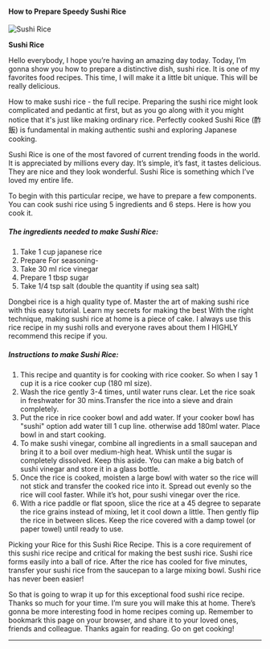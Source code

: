             

#### How to Prepare Speedy Sushi Rice

![Sushi Rice](https://img-global.cpcdn.com/recipes/5fdee8e62a4a5676/751x532cq70/sushi-rice-recipe-main-photo.jpg)

**Sushi Rice**

Hello everybody, I hope you’re having an amazing day today. Today, I’m gonna show you how to prepare a distinctive dish, sushi rice. It is one of my favorites food recipes. This time, I will make it a little bit unique. This will be really delicious.

How to make sushi rice - the full recipe. Preparing the sushi rice might look complicated and pedantic at first, but as you go along with it you might notice that it's just like making ordinary rice. Perfectly cooked Sushi Rice (酢飯) is fundamental in making authentic sushi and exploring Japanese cooking.

Sushi Rice is one of the most favored of current trending foods in the world. It is appreciated by millions every day. It’s simple, it’s fast, it tastes delicious. They are nice and they look wonderful. Sushi Rice is something which I’ve loved my entire life.

To begin with this particular recipe, we have to prepare a few components. You can cook sushi rice using 5 ingredients and 6 steps. Here is how you cook it.

##### The ingredients needed to make Sushi Rice:

1.  Take 1 cup japanese rice
2.  Prepare For seasoning-
3.  Take 30 ml rice vinegar
4.  Prepare 1 tbsp sugar
5.  Take 1/4 tsp salt (double the quantity if using sea salt)

Dongbei rice is a high quality type of. Master the art of making sushi rice with this easy tutorial. Learn my secrets for making the best With the right technique, making sushi rice at home is a piece of cake. I always use this rice recipe in my sushi rolls and everyone raves about them I HIGHLY recommend this recipe if you.

##### Instructions to make Sushi Rice:

1.  This recipe and quantity is for cooking with rice cooker. So when I say 1 cup it is a rice cooker cup (180 ml size).
2.  Wash the rice gently 3-4 times, until water runs clear. Let the rice soak in freshwater for 30 mins.Transfer the rice into a sieve and drain completely.
3.  Put the rice in rice cooker bowl and add water. If your cooker bowl has "sushi" option add water till 1 cup line. otherwise add 180ml water. Place bowl in and start cooking.
4.  To make sushi vinegar, combine all ingredients in a small saucepan and bring it to a boil over medium-high heat. Whisk until the sugar is completely dissolved. Keep this aside. You can make a big batch of sushi vinegar and store it in a glass bottle.
5.  Once the rice is cooked, moisten a large bowl with water so the rice will not stick and transfer the cooked rice into it. Spread out evenly so the rice will cool faster. While it’s hot, pour sushi vinegar over the rice.
6.  With a rice paddle or flat spoon, slice the rice at a 45 degree to separate the rice grains instead of mixing, let it cool down a little. Then gently flip the rice in between slices. Keep the rice covered with a damp towel (or paper towel) until ready to use.

Picking your Rice for this Sushi Rice Recipe. This is a core requirement of this sushi rice recipe and critical for making the best sushi rice. Sushi rice forms easily into a ball of rice. After the rice has cooled for five minutes, transfer your sushi rice from the saucepan to a large mixing bowl. Sushi rice has never been easier!

So that is going to wrap it up for this exceptional food sushi rice recipe. Thanks so much for your time. I’m sure you will make this at home. There’s gonna be more interesting food in home recipes coming up. Remember to bookmark this page on your browser, and share it to your loved ones, friends and colleague. Thanks again for reading. Go on get cooking!

* * *